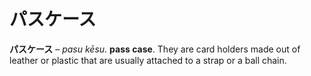 # パスケース

**パスケース** – _pasu kēsu_. **pass case**. They are card holders made out of leather or plastic that are usually attached to a strap or a ball chain.
